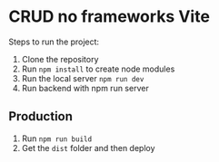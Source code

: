 # CRUD no frameworks Vite

Steps to run the project:


1. Clone the repository
2. Run ```npm install``` to create node modules
3. Run the local server ```npm run dev```
4. Run backend with npm run server


## Production

1. Run ```npm run build```
2. Get the ```dist``` folder and then deploy